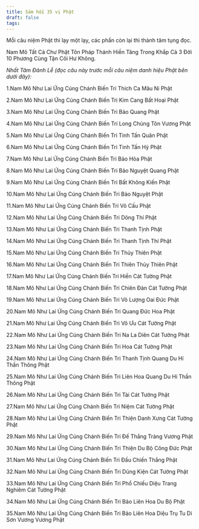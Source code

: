 ```yaml
---
title: Sám hối 35 vị Phật
draft: false
tags:
---
```

Mỗi câu niệm Phật thì lạy một lạy, các phần còn lại thì thành tâm tụng đọc. 

Nam Mô Tất Cả Chư Phật Tôn Pháp Thánh Hiền Tăng Trong Khắp Cả 3 Đời 10 Phương Cùng Tận Cõi Hư Không.

_Nhất Tâm Đảnh Lễ (đọc câu này trước mỗi câu niệm danh hiệu Phật bên dưới đây):_

1.Nam Mô Như Lai Ứng Cúng Chánh Biến Tri Thích Ca Mâu Ni Phật

2.Nam Mô Như Lai Ứng Cúng Chánh Biến Tri Kim Cang Bất Hoại Phật

3.Nam Mô Như Lai Ứng Cúng Chánh Biến Tri Bảo Quang Phật

4.Nam Mô Như Lai Ứng Cúng Chánh Biến Tri Long Chủng Tôn Vương Phật

5.Nam Mô Như Lai Ứng Cúng Chánh Biến Tri Tinh Tấn Quân Phật

6.Nam Mô Như Lai Ứng Cúng Chánh Biến Tri Tinh Tấn Hỷ Phật

7.Nam Mô Như Lai Ứng Cúng Chánh Biến Tri Bảo Hỏa Phật

8.Nam Mô Như Lai Ứng Cúng Chánh Biến Tri Bảo Nguyệt Quang Phật

9.Nam Mô Như Lai Ứng Cúng Chánh Biến Tri Bất Không Kiến Phật

10.Nam Mô Như Lai Ứng Cúng Chánh Biến Tri Bảo Nguyệt Phật

11.Nam Mô Như Lai Ứng Cúng Chánh Biến Tri Vô Cấu Phật

12.Nam Mô Như Lai Ứng Cúng Chánh Biến Tri Dõng Thí Phật

13.Nam Mô Như Lai Ứng Cúng Chánh Biến Tri Thanh Tịnh Phật

14.Nam Mô Như Lai Ứng Cúng Chánh Biến Tri Thanh Tịnh Thí Phật

15.Nam Mô Như Lai Ứng Cúng Chánh Biến Tri Thủy Thiên Phật

16.Nam Mô Như Lai Ứng Cúng Chánh Biến Tri Thiên Thủy Thiên Phật

17.Nam Mô Như Lai Ứng Cúng Chánh Biến Tri Hiền Cát Tường Phật

18.Nam Mô Như Lai Ứng Cúng Chánh Biến Tri Chiên Ðàn Cát Tường Phật

19.Nam Mô Như Lai Ứng Cúng Chánh Biến Tri Vô Lượng Oai Đức Phật

20.Nam Mô Như Lai Ứng Cúng Chánh Biến Tri Quang Đức Hoa Phật

21.Nam Mô Như Lai Ứng Cúng Chánh Biến Tri Vô Ưu Cát Tường Phật

22.Nam Mô Như Lai Ứng Cúng Chánh Biến Tri Na La Diên Cát Tường Phật

23.Nam Mô Như Lai Ứng Cúng Chánh Biến Tri Hoa Cát Tường Phật

24.Nam Mô Như Lai Ứng Cúng Chánh Biến Tri Thanh Tịnh Quang Du Hí Thần Thông Phật

25.Nam Mô Như Lai Ứng Cúng Chánh Biến Tri Liên Hoa Quang Du Hí Thần Thông Phật

26.Nam Mô Như Lai Ứng Cúng Chánh Biến Tri Tài Cát Tường Phật

27.Nam Mô Như Lai Ứng Cúng Chánh Biến Tri Niệm Cát Tường Phật

28.Nam Mô Như Lai Ứng Cúng Chánh Biến Tri Thiện Danh Xưng Cát Tường Phật

29.Nam Mô Như Lai Ứng Cúng Chánh Biến Tri Đế Thắng Tràng Vương Phật

30.Nam Mô Như Lai Ứng Cúng Chánh Biến Tri Thiện Du Bộ Công Ðức Phật

31.Nam Mô Như Lai Ứng Cúng Chánh Biến Tri Ðấu Chiến Thắng Phật

32.Nam Mô Như Lai Ứng Cúng Chánh Biến Tri Dũng Kiện Cát Tường Phật

33.Nam Mô Như Lai Ứng Cúng Chánh Biến Tri Phổ Chiếu Diệu Trang Nghiêm Cát Tường Phật

34.Nam Mô Như Lai Ứng Cúng Chánh Biến Tri Bảo Liên Hoa Du Bộ Phật

35.Nam Mô Như Lai Ứng Cúng Chánh Biến Tri Bảo Liên Hoa Diệu Trụ Tu Di Sơn Vương Vương Phật